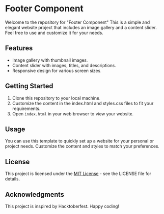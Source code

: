 # Footer Component

Welcome to the repository for "Footer Component" This is a simple and elegant website project that includes an image gallery and a content slider. Feel free to use and customize it for your needs.

## Features

- Image gallery with thumbnail images.
- Content slider with images, titles, and descriptions.
- Responsive design for various screen sizes.

## Getting Started

1. Clone this repository to your local machine.
2. Customize the content in the index.html and styles.css files to fit your requirements.
3. Open `index.html` in your web browser to view your website.

## Usage
You can use this template to quickly set up a website for your personal or project needs. Customize the content and styles to match your preferences.

## License
This project is licensed under the [MIT License](/LICENSE) - see the LICENSE file for details.

## Acknowledgments
This project is inspired by Hacktoberfest.
Happy coding!